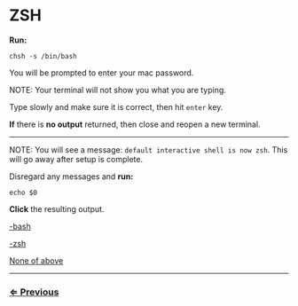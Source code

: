 # ZSH

**Run:**

 `chsh -s /bin/bash`

You will be prompted to enter your mac password.

 NOTE: Your terminal will not show you what you are typing.  

 Type slowly and make sure it is correct, then hit `enter` key.

**If** there is **no output** returned, then close and reopen a new terminal.

---

NOTE:  You will see a message: `default interactive shell is now zsh`.  This will go away after setup is complete.

Disregard any messages and **run:**

 `echo $0`

**Click** the resulting output.

[-bash](bash.md) 

[-zsh](preferences.md)

[None of above](preferences.md)

---
### [⇐ Previous](setup.md)
